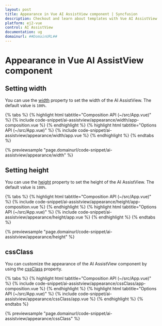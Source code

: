```yaml
---
layout: post
title: Appearance in Vue AI AssistView component | Syncfusion
description: Checkout and learn about templates with Vue AI AssistView component of Syncfusion Essential JS 2 and more.
platform: ej2-vue
control: AI AssistView
documentation: ug
domainurl: ##DomainURL##
---
```


# Appearance in Vue AI AssistView component

## Setting width

You can use the [width](../api/ai-assist-view#width) property to set the width of the AI AssistView. The default value is `100%`.

{% tabs %}
{% highlight html tabtitle="Composition API (~/src/App.vue)" %}
{% include code-snippet/ai-assistview/appearance/width/app-composition.vue %}
{% endhighlight %}
{% highlight html tabtitle="Options API (~/src/App.vue)" %}
{% include code-snippet/ai-assistview/appearance/width/app.vue %}
{% endhighlight %}
{% endtabs %}
  
{% previewsample "page.domainurl/code-snippet/ai-assistview/appearance/width" %}

## Setting height

You can use the [height](../api/ai-assist-view#height) property to set the height of the AI AssistView. The default value is `100%`.

{% tabs %}
{% highlight html tabtitle="Composition API (~/src/App.vue)" %}
{% include code-snippet/ai-assistview/appearance/height/app-composition.vue %}
{% endhighlight %}
{% highlight html tabtitle="Options API (~/src/App.vue)" %}
{% include code-snippet/ai-assistview/appearance/height/app.vue %}
{% endhighlight %}
{% endtabs %}
  
{% previewsample "page.domainurl/code-snippet/ai-assistview/appearance/height" %}

## cssClass

You can customize the appearance of the AI AssistView component by using the [cssClass](../api/ai-assist-view#cssclass) property.

{% tabs %}
{% highlight html tabtitle="Composition API (~/src/App.vue)" %}
{% include code-snippet/ai-assistview/appearance/cssClass/app-composition.vue %}
{% endhighlight %}
{% highlight html tabtitle="Options API (~/src/App.vue)" %}
{% include code-snippet/ai-assistview/appearance/cssClass/app.vue %}
{% endhighlight %}
{% endtabs %}
  
{% previewsample "page.domainurl/code-snippet/ai-assistview/appearance/cssClass" %}
